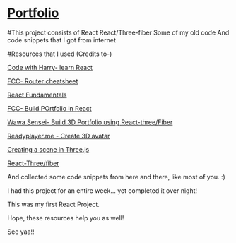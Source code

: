 # [Portfolio](https://shreyaporwal.netlify.app/)

#This project consists of
React
React/Three-fiber
Some of my old code
And code snippets that I got from internet

#Resources that I used (Credits to-)

[Code with Harry- learn React](https://youtu.be/RGKi6LSPDLU)

[FCC- Router cheatsheet](https://www.freecodecamp.org/news/react-router-cheatsheet/)

[React Fundamentals](https://makeschool.org/mediabook/oa/tutorials/react-fundamentals-vm0/build-a-header-component/)

[FCC- Build POrtfolio in React](https://www.freecodecamp.org/news/build-portfolio-website-react/)

[Wawa Sensei- Build 3D Portfolio using React-three/Fiber](https://youtu.be/0e0J0mmvr1k)

[Readyplayer.me - Create 3D avatar](https://readyplayer.me)

[Creating a scene in Three.js](https://threejs.org/docs/index.html#manual/en/introduction/Creating-a-scene)

[React-Three/fiber](https://www.npmjs.com/package/@react-three/fiber)

And collected some code snippets from here and there, like most of you. :)

I had this project for an entire week... yet completed it over night!

This was my first React Project.

Hope, these resources help you as well!

See yaa!!
